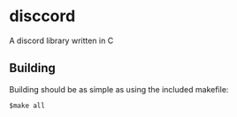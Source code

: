 # disccord #
A discord library written in C

## Building ##
Building should be as simple as using the included makefile:

```shell
$make all
```
